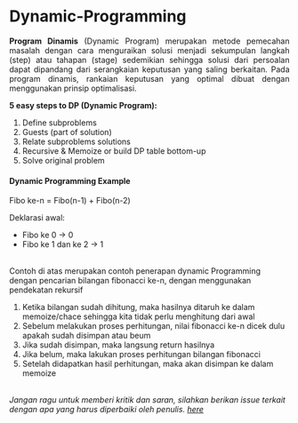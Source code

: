 # Dynamic-Programming

<p align=justify><b>Program Dinamis</b> (Dynamic Program) merupakan metode pemecahan masalah dengan cara menguraikan solusi menjadi sekumpulan langkah (step) atau tahapan (stage) sedemikian sehingga solusi dari persoalan dapat dipandang dari serangkaian keputusan yang saling berkaitan. Pada program dinamis, rankaian keputusan yang optimal dibuat dengan menggunakan prinsip optimalisasi.</p>

<b>5 easy steps to DP (Dynamic Program):</b>

1. Define subproblems
3. Guests (part of solution)
4. Relate subproblems solutions
5. Recursive & Memoize or build DP table bottom-up
6. Solve original problem


#### Dynamic Programming Example

Fibo ke-n = Fibo(n-1) + Fibo(n-2)
<br>

Deklarasi awal:
 - Fibo ke 0 -> 0
 - Fibo ke 1 dan ke 2 -> 1

<br>
Contoh di atas merupakan contoh penerapan dynamic Programming dengan pencarian bilangan fibonacci ke-n, dengan menggunakan pendekatan rekursif 
<br>

1. Ketika bilangan sudah dihitung, maka hasilnya ditaruh ke dalam memoize/chace sehingga kita tidak perlu menghitung dari awal
2. Sebelum melakukan proses perhitungan, nilai fibonacci ke-n dicek dulu apakah sudah disimpan atau beum
3. Jika sudah disimpan, maka langsung return hasilnya
4. Jika belum, maka lakukan proses perhitungan bilangan fibonacci
5. Setelah didapatkan hasil perhitungan, maka akan disimpan ke dalam memoize

<br>
<i>Jangan ragu untuk memberi kritik dan saran, silahkan berikan issue terkait dengan apa yang harus diperbaiki oleh penulis. <a href="https://github.com/alfiancikoa/Dynammic-Programming/issues">here</a></i>
